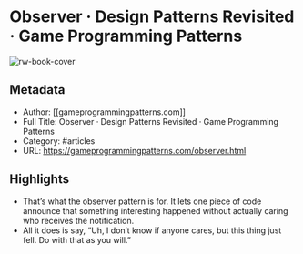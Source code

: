 # Observer · Design Patterns Revisited · Game Programming Patterns

![rw-book-cover](https://readwise-assets.s3.amazonaws.com/static/images/article2.74d541386bbf.png)

## Metadata
- Author: [[gameprogrammingpatterns.com]]
- Full Title: Observer · Design Patterns Revisited · Game Programming Patterns
- Category: #articles
- URL: https://gameprogrammingpatterns.com/observer.html

## Highlights
- That’s what the observer pattern is for. It lets one piece of code announce that something interesting happened without actually caring who receives the notification.
- All it does is say, “Uh, I don’t know if anyone cares, but this thing just fell. Do with that as you will.”
